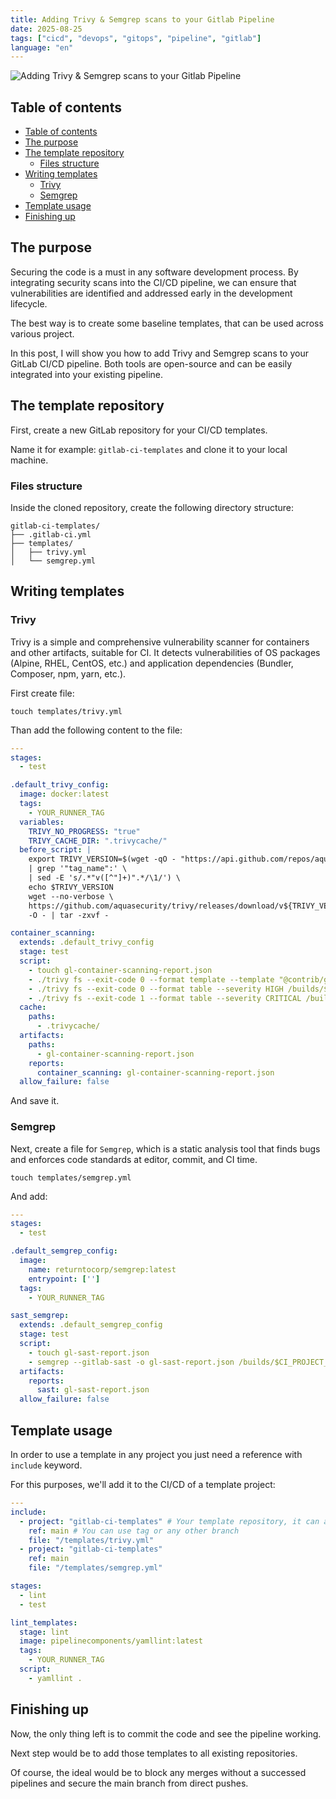 ```yaml
---
title: Adding Trivy & Semgrep scans to your Gitlab Pipeline
date: 2025-08-25
tags: ["cicd", "devops", "gitops", "pipeline", "gitlab"]
language: "en"
---
```


![Adding Trivy & Semgrep scans to your Gitlab Pipeline](/img/cicd-gitlab-sast.png)

## Table of contents

- [Table of contents](#table-of-contents)
- [The purpose](#the-purpose)
- [The template repository](#the-template-repository)
  - [Files structure](#files-structure)
- [Writing templates](#writing-templates)
  - [Trivy](#trivy)
  - [Semgrep](#semgrep)
- [Template usage](#template-usage)
- [Finishing up](#finishing-up)

## The purpose

Securing the code is a must in any software development process. By integrating security scans into the CI/CD pipeline, we can ensure that vulnerabilities are identified and addressed early in the development lifecycle.

The best way is to create some baseline templates, that can be used across various project.

In this post, I will show you how to add Trivy and Semgrep scans to your GitLab CI/CD pipeline. Both tools are open-source and can be easily integrated into your existing pipeline.

## The template repository

First, create a new GitLab repository for your CI/CD templates.

Name it for example: `gitlab-ci-templates` and clone it to your local machine.

### Files structure

Inside the cloned repository, create the following directory structure:

```shell
gitlab-ci-templates/
├── .gitlab-ci.yml
├── templates/
│   ├── trivy.yml
│   └── semgrep.yml
```

## Writing templates

### Trivy

Trivy is a simple and comprehensive vulnerability scanner for containers and other artifacts, suitable for CI. It detects vulnerabilities of OS packages (Alpine, RHEL, CentOS, etc.) and application dependencies (Bundler, Composer, npm, yarn, etc.).

First create file:

```shell
touch templates/trivy.yml
```

Than add the following content to the file:

```yaml
---
stages:
  - test

.default_trivy_config:
  image: docker:latest
  tags:
    - YOUR_RUNNER_TAG
  variables:
    TRIVY_NO_PROGRESS: "true"
    TRIVY_CACHE_DIR: ".trivycache/"
  before_script: |
    export TRIVY_VERSION=$(wget -qO - "https://api.github.com/repos/aquasecurity/trivy/releases/latest" \
    | grep '"tag_name":' \
    | sed -E 's/.*"v([^"]+)".*/\1/') \
    echo $TRIVY_VERSION
    wget --no-verbose \
    https://github.com/aquasecurity/trivy/releases/download/v${TRIVY_VERSION}/trivy_${TRIVY_VERSION}_Linux-64bit.tar.gz \
    -O - | tar -zxvf -

container_scanning:
  extends: .default_trivy_config
  stage: test
  script:
    - touch gl-container-scanning-report.json
    - ./trivy fs --exit-code 0 --format template --template "@contrib/gitlab.tpl" -o gl-container-scanning-report.json --severity CRITICAL,HIGH /builds/$CI_PROJECT_PATH/
    - ./trivy fs --exit-code 0 --format table --severity HIGH /builds/$CI_PROJECT_PATH/
    - ./trivy fs --exit-code 1 --format table --severity CRITICAL /builds/$CI_PROJECT_PATH/
  cache:
    paths:
      - .trivycache/
  artifacts:
    paths:
      - gl-container-scanning-report.json
    reports:
      container_scanning: gl-container-scanning-report.json
  allow_failure: false
```

And save it.

### Semgrep

Next, create a file for `Semgrep`, which is a static analysis tool that finds bugs and enforces code standards at editor, commit, and CI time.

```shell
touch templates/semgrep.yml
```

And add:

```yaml
---
stages:
  - test

.default_semgrep_config:
  image:
    name: returntocorp/semgrep:latest
    entrypoint: ['']
  tags:
    - YOUR_RUNNER_TAG

sast_semgrep:
  extends: .default_semgrep_config
  stage: test
  script:
    - touch gl-sast-report.json
    - semgrep --gitlab-sast -o gl-sast-report.json /builds/$CI_PROJECT_PATH/
  artifacts:
    reports:
      sast: gl-sast-report.json
  allow_failure: false
```

## Template usage

In order to use a template in any project you just need a reference with `include` keyword.

For this purposes, we'll add it to the CI/CD of a template project:

```yaml
---
include:
  - project: "gitlab-ci-templates" # Your template repository, it can also used e.g. group like: devops/name
    ref: main # You can use tag or any other branch
    file: "/templates/trivy.yml"
  - project: "gitlab-ci-templates"
    ref: main
    file: "/templates/semgrep.yml"

stages:
  - lint
  - test

lint_templates:
  stage: lint
  image: pipelinecomponents/yamllint:latest
  tags:
    - YOUR_RUNNER_TAG
  script:
    - yamllint .
```

## Finishing up

Now, the only thing left is to commit the code and see the pipeline working.

Next step would be to add those templates to all existing repositories.

Of course, the ideal would be to block any merges without a successed pipelines and secure the main branch from direct pushes.
